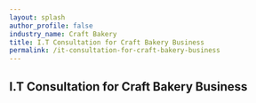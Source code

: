 ```yaml
---
layout: splash 
author_profile: false 
industry_name: Craft Bakery
title: I.T Consultation for Craft Bakery Business
permalink: /it-consultation-for-craft-bakery-business
---
```


## I.T Consultation for Craft Bakery Business